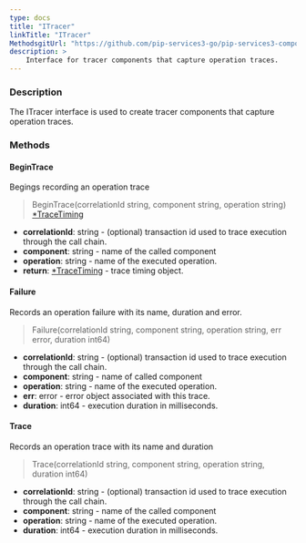 ```yaml
---
type: docs
title: "ITracer"
linkTitle: "ITracer"
MethodsgitUrl: "https://github.com/pip-services3-go/pip-services3-components-go"
description: >
    Interface for tracer components that capture operation traces.
---
```


### Description

The ITracer interface is used to create tracer components that capture operation traces.

### Methods

#### BeginTrace
Begings recording an operation trace

> BeginTrace(correlationId string, component string, operation string) [*TraceTiming](../trace_timing)

- **correlationId**: string - (optional) transaction id used to trace execution through the call chain.
- **component**: string - name of the called component
- **operation**: string - name of the executed operation.
- **return**: [*TraceTiming](../trace_timing) - trace timing object.


#### Failure
Records an operation failure with its name, duration and error.

> Failure(correlationId string, component string, operation string, err error, duration int64)

- **correlationId**: string - (optional) transaction id used to trace execution through the call chain.
- **component**: string - name of called component
- **operation**: string - name of the executed operation.
- **err**: error - error object associated with this trace.
- **duration**: int64 - execution duration in milliseconds.


#### Trace
Records an operation trace with its name and duration

> Trace(correlationId string, component string, operation string, duration int64)

- **correlationId**: string - (optional) transaction id used to trace execution through the call chain.
- **component**: string - name of the called component
- **operation**: string - name of the executed operation.
- **duration**: int64 - execution duration in milliseconds.
